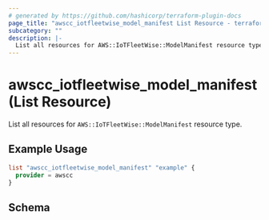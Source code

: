 ```yaml
---
# generated by https://github.com/hashicorp/terraform-plugin-docs
page_title: "awscc_iotfleetwise_model_manifest List Resource - terraform-provider-awscc"
subcategory: ""
description: |-
  List all resources for AWS::IoTFleetWise::ModelManifest resource type.
---
```


# awscc_iotfleetwise_model_manifest (List Resource)

List all resources for `AWS::IoTFleetWise::ModelManifest` resource type.

## Example Usage

```terraform
list "awscc_iotfleetwise_model_manifest" "example" {
  provider = awscc
}
```

<!-- schema generated by tfplugindocs -->
## Schema
